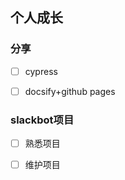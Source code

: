## 个人成长

### 分享

* [ ] cypress
* [ ] docsify+github pages



### slackbot项目

* [ ] 熟悉项目
* [ ] 维护项目






